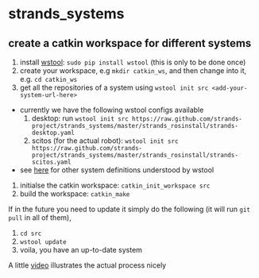 strands_systems
===============

## create a catkin workspace for different systems 

1. install [wstool](http://ros.org/wiki/wstool): `sudo pip install wstool` (this is only to be done once)
1. create your workspace, e.g `mkdir catkin_ws`, and then change into it, e.g. `cd catkin_ws`
1. get all the repositories of a system using `wstool init src <add-your-system-url-here>`
  * currently we have the following wstool configs available
      1. desktop: run `wstool init src https://raw.github.com/strands-project/strands_systems/master/strands_rosinstall/strands-desktop.yaml`
      1. scitos (for the actual robot): `wstool init src https://raw.github.com/strands-project/strands_systems/master/strands_rosinstall/strands-scitos.yaml`
  * see [here](https://github.com/strands-project/strands_systems/tree/master/strands_rosinstall) for other system definitions understood by wstool
1. initialse the catkin workspace: `catkin_init_workspace src`
1. build the workspace: `catkin_make`

If in the future you need to update it simply do the following (it will run `git pull` in all of them), 
  1. `cd src`
  1. `wstool update`
  1. voila, you have an up-to-date system


A little [video](http://ascii.io/a/3882) illustrates the actual process nicely
